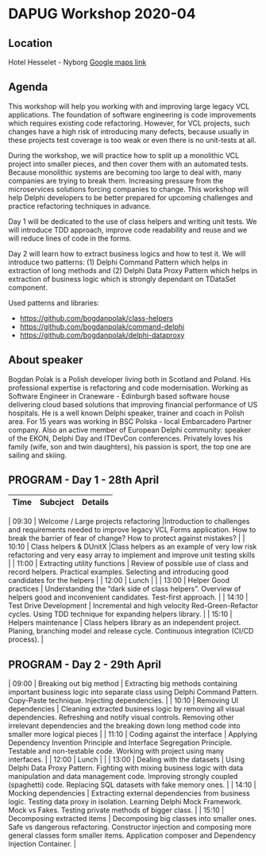 ﻿# DAPUG Workshop 2020-04

## Location

Hotel Hesselet - Nyborg  [Google maps link](https://www.google.dk/maps/place/Hotel+Hesselet/@55.320175,10.8081974,17z/data=!3m1!4b1!4m8!3m7!1s0x464d3efe22ab0437:0x54d922fbc7d9d314!5m2!4m1!1i2!8m2!3d55.320175!4d10.8103861)

## Agenda

This workshop will help you working with and improving large legacy VCL applications. The foundation of software engineering is code improvements which requires existing code refactoring. However, for VCL projects, such changes have a high risk of introducing many defects, because usually in these projects test coverage is too weak or even there is no unit-tests at all.

During the workshop, we will practice how to split up a monolithic VCL project into smaller pieces, and then cover them with an automated tests. Because monolithic systems are becoming too large to deal with, many companies are trying to break them. Increasing pressure from the microservices solutions forcing companies to change. This workshop will help Delphi developers to be better prepared for upcoming challenges and practice refactoring techniques in advance.

Day 1 will be dedicated to the use of class helpers and writing unit tests. We will introduce TDD approach, improve code readability and reuse and we will reduce lines of code in the forms.

Day 2 will learn how to extract business logics and how to test it. We will introduce two patterns: (1) Delphi Command Pattern which helps in extraction of long methods and (2) Delphi Data Proxy Pattern which helps in extraction of business logic which is strongly dependant on TDataSet component.

Used patterns and libraries:
  - https://github.com/bogdanpolak/class-helpers
  - https://github.com/bogdanpolak/command-delphi
  - https://github.com/bogdanpolak/delphi-dataproxy

## About speaker

Bogdan Polak is a Polish developer living both in Scotland and Poland. His professional expertise is refactoring and code modernisation. Working as Software Engineer in Craneware - Edinburgh based software house delivering cloud based solutions that improving financial performance of US hospitals. He is a well known Delphi speaker, trainer and coach in Polish area. For 15 years was working in BSC Polska - local Embarcadero Partner company. Also an active member of European Delphi community: speaker of the EKON, Delphi Day and ITDevCon conferences. Privately loves his family (wife, son and twin daughters), his passion is sport, the top one are sailing and skiing.

## PROGRAM - Day 1 - 28th April

| Time | Subcject | Details |
| --- | --- | --- |

| 09:30 | Welcome / Large projects refactoring |Introduction to challenges and requirements needed to improve legacy VCL Forms application. How to break the barrier of fear of change? How to protect against mistakes? |
| 10:10 | Class helpers & DUnitX |Class helpers as an example of very low risk refactoring and very easy array to implement and improve unit testing skills |
| 11:00 | Extracting utility functions | Review of possible use of class and record helpers. Practical examples. Selecting and introducing good candidates for the helpers |
| 12:00 | Lunch | |
| 13:00 | Helper Good practices | Understanding the “dark side of class helpers”. Overview of helpers good and inconvenient candidates. Test-first approach. |
| 14:10 | Test Drive Development | Incremental and high velocity Red-Green-Refactor cycles. Using TDD technique for expanding helpers library. |
| 15:10 | Helpers maintenance | Class helpers library as an independent project. Planing, branching model and release cycle. Continuous integration (CI/CD process). |

## PROGRAM - Day 2 - 29th April

| 09:00 | Breaking out big method | Extracting big methods containing important business logic into separate class using Delphi Command Pattern. Copy-Paste technique. Injecting dependencies. |
| 10:10 | Removing UI dependencies | Cleaning extracted business logic by removing all visual dependencies. Refreshing and notify visual controls. Removing other irrelevant dependencies and the breaking down long method code into smaller more logical pieces |
| 11:10 | Coding against the interface | Applying Dependency Invention Principle and Interface Segregation Principle. Testable and non-testable code. Working with project using many interfaces. |
| 12:00 | Lunch | |
| 13:00 | Dealing with the datasets | Using Delphi Data Proxy Pattern. Fighting with mixing business logic with data manipulation and data management code. Improving strongly coupled (spaghetti) code. Replacing SQL datasets with fake memory ones. |
| 14:10 | Mocking dependencies | Extracting external dependencies from business logic. Testing data proxy in isolation. Learning Delphi Mock Framework. Mock vs Fakes. Testing private methods of bigger class. |
| 15:10 | Decomposing extracted items | Decomposing big classes into smaller ones. Safe vs dangerous refactoring. Constructor injection and composing more general classes form smaller items. Application composer and Dependency Injection Container. |
